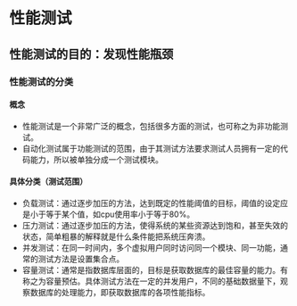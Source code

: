 # 性能测试

## 性能测试的目的：发现性能瓶颈

### 性能测试的分类

#### 概念

- 性能测试是一个非常广泛的概念，包括很多方面的测试，也可称之为非功能测试。
- 自动化测试属于功能测试的范围，由于其测试方法要求测试人员拥有一定的代码能力，所以被单独分成一个测试模块。


#### 具体分类（测试范围）

- 负载测试：通过逐步加压的方法，达到既定的性能阈值的目标，阈值的设定应是小于等于某个值，如cpu使用率小于等于80%。
- 压力测试：通过逐步加压的方法，使得系统的某些资源达到饱和，甚至失效的状态，简单粗暴的解释就是什么条件能把系统压奔溃。
- 并发测试：在同一时间内，多个虚拟用户同时访问同一个模块、同一功能，通常的测试方法是设置集合点。
- 容量测试：通常是指数据库层面的，目标是获取数据库的最佳容量的能力。有称之为容量预估。具体测试方法在一定的并发用户，不同的基础数据量下，观察数据库的处理能力，即获取数据库的各项性能指标。
